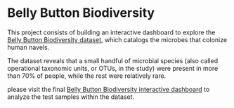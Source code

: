 # Belly Button Biodiversity

This project consists of building an interactive dashboard to explore the <a href="http://robdunnlab.com/projects/belly-button-biodiversity/" target="_blank">Belly Button Biodiversity dataset</a>, which catalogs the microbes that colonize human navels.

The dataset reveals that a small handful of microbial species (also called operational taxonomic units, or OTUs, in the study) were present in more than 70% of people, while the rest were relatively rare.

please visit the final <a href="https://eabouche.github.io/belly-button-challenge/" target="_blank">Belly Button Biodiversity interactive dashboard</a> to analyze the test samples within the dataset.

       
